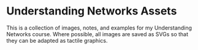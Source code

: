 # Understanding Networks Assets

This is a collection of images, notes, and examples for my Understanding Networks course. Where possible, all images are saved as SVGs so that they can be adapted as tactile graphics.